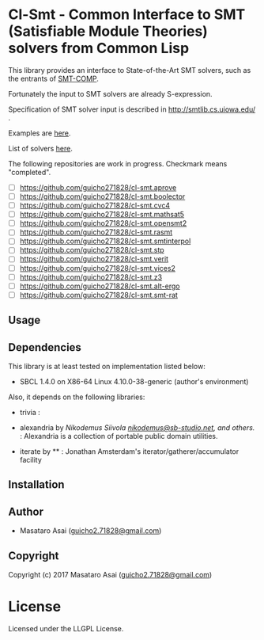 
# Cl-Smt - Common Interface to SMT (Satisfiable Module Theories) solvers from Common Lisp

This library provides an interface to State-of-the-Art SMT solvers,
such as the entrants of [SMT-COMP](http://smtcomp.sourceforge.net/2017/).

Fortunately the input to SMT solvers are already S-expression.

Specification of SMT solver input is described in http://smtlib.cs.uiowa.edu/ .

Examples are [here](http://smtlib.cs.uiowa.edu/examples.shtml).

List of solvers [here](http://smtlib.cs.uiowa.edu/solvers.shtml).

The following repositories are work in progress. Checkmark means "completed".

* [ ] https://github.com/guicho271828/cl-smt.aprove
* [ ] https://github.com/guicho271828/cl-smt.boolector
* [ ] https://github.com/guicho271828/cl-smt.cvc4
* [ ] https://github.com/guicho271828/cl-smt.mathsat5
* [ ] https://github.com/guicho271828/cl-smt.opensmt2
* [ ] https://github.com/guicho271828/cl-smt.rasmt
* [ ] https://github.com/guicho271828/cl-smt.smtinterpol
* [ ] https://github.com/guicho271828/cl-smt.stp
* [ ] https://github.com/guicho271828/cl-smt.verit
* [ ] https://github.com/guicho271828/cl-smt.yices2
* [ ] https://github.com/guicho271828/cl-smt.z3
* [ ] https://github.com/guicho271828/cl-smt.alt-ergo
* [ ] https://github.com/guicho271828/cl-smt.smt-rat

## Usage


## Dependencies
This library is at least tested on implementation listed below:

+ SBCL 1.4.0 on X86-64 Linux 4.10.0-38-generic (author's environment)

Also, it depends on the following libraries:

+ trivia :
    
+ alexandria by *Nikodemus Siivola <nikodemus@sb-studio.net>, and others.* :
    Alexandria is a collection of portable public domain utilities.
+ iterate by ** :
    Jonathan Amsterdam's iterator/gatherer/accumulator facility

## Installation

## Author

* Masataro Asai (guicho2.71828@gmail.com)

## Copyright

Copyright (c) 2017 Masataro Asai (guicho2.71828@gmail.com)

# License

Licensed under the LLGPL License.


